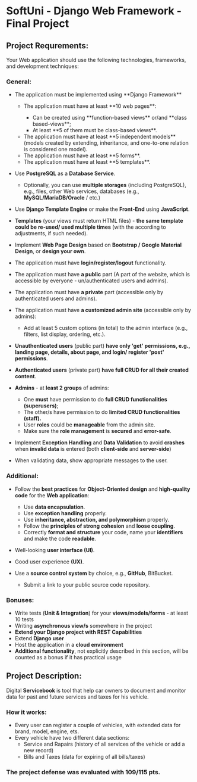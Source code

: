 # SoftUni - Django Web Framework - Final Project

## Project Requrements:
Your Web application should use the following technologies, frameworks, and development techniques:
### General:
 <ul>
  <li>The application must be implemented using **Django Framework**</li>
    <ul>
      <li>The application must have at least **10 web pages**:</li>
      <ul>
        <li>Can be created using **function-based views** or/and **class based-views**;</li>
        <li>At least **5 of them must be class-based views**.</li>
      </ul>
      <li>The application must have at least **5 independent models** (models created by extending, inheritance, and one-to-one relation is considered one model).</li>
      <li>The application must have at least **5 forms**.</li>
      <li>The application must have at least **5 templates**.</li>
    </ul>
  </li>
</ul>

-	Use **PostgreSQL** as a **Database Service**.
 	-	Optionally, you can use **multiple storages** (including PostgreSQL), e.g., files, other Web services, databases (e.g., **MySQL/MariaDB/Oracle** / etc.)

-	Use **Django Template Engine** or make the **Front-End** using **JavaScript**.
-	**Templates** (your views must return HTML files) - **the same template could be re-used/ used multiple times** (with the according to adjustments, if such needed).
-	Implement **Web Page Design** based on **Bootstrap / Google Material Design**, or **design your own**.

-	The application must have **login/register/logout** functionality.
-	The application must have **a public** part (A part of the website, which is accessible by everyone - un/authenticated users and admins).
-	The application must have **a private** part (accessible only by authenticated users and admins).
-	The application must have **a customized admin site** (accessible only by admins):
 	-	Add at least 5 custom options (in total) to the admin interface (e.g., filters, list display, ordering, etc.).

-	**Unauthenticated users** (public part) **have only 'get' permissions, e.g., landing page, details, about page, and login/ register 'post' permissions**.
-	**Authenticated users** (private part) **have full CRUD for all their created content**.
-	**Admins** - at **least 2 groups** of admins:
 	-	One **must** have permission to do **full CRUD functionalities (superusers)**; 
 	-	The other/s have permission to do **limited CRUD functionalities (staff).**
 	-	User **roles** could be **manageable** from the admin site.
 	-	Make sure the **role management** is **secured** and **error-safe**.

-	Implement **Exception Handling** and **Data Validation** to avoid **crashes** when **invalid data** is entered 
(both **client-side** and **server-side**)
  -	When validating data, show appropriate messages to the user.
 
### Additional:
-	Follow the **best practices** for **Object-Oriented design** and **high-quality code** for the **Web application**:
 	-	Use **data encapsulation**.
 	-	Use **exception handling** properly.
 	-	Use **inheritance, abstraction, and polymorphism** properly.
 	-	Follow the **principles of strong cohesion** and **loose coupling**.
 	-	Correctly **format and structure** your code, name your **identifiers** and make the code **readable**.

-	Well-looking **user interface (UI)**.
-	Good user experience **(UX)**.
-	Use a **source control system** by choice, e.g., **GitHub**, BitBucket.
 	-	Submit a link to your public source code repository.

### Bonuses:
-	Write tests (**Unit & Integration**) for your **views/models/forms** - at least 10 tests
-	Writing **asynchronous view/s** somewhere in the project
-	**Extend your Django project with REST Capabilities** 
-	Extend **Django user**
-	Host the application in a **cloud environment**
-	**Additional functionality**, not explicitly described in this section, will be counted as a bonus if it has practical usage

## Project Description:
Digital **Servicebook** is tool that help car owners to document and monitor data for past and future services and taxes for his vehicle.

### How it works:
- Every user can register a couple of vehicles, with extended data for brand, model, engine, ets.
- Every vehicle have two different data sections:
   - Service and Rapairs (history of all services of the vehicle or add a new record)
   - Bills and Taxes (data for expiring of all bills/taxes)

### The project defense was evaluated with 109/115 pts.
